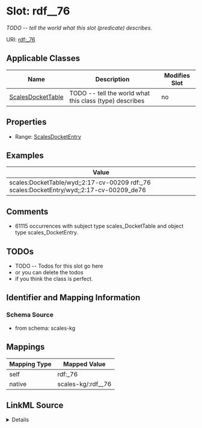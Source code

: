 

# Slot: rdf__76


_TODO -- tell the world what this slot (predicate) describes._





URI: [rdf:_76](http://www.w3.org/1999/02/22-rdf-syntax-ns#_76)



<!-- no inheritance hierarchy -->





## Applicable Classes

| Name | Description | Modifies Slot |
| --- | --- | --- |
| [ScalesDocketTable](../classes/ScalesDocketTable.md) | TODO -- tell the world what this class (type) describes |  no  |







## Properties

* Range: [ScalesDocketEntry](../classes/ScalesDocketEntry.md)






## Examples

| Value |
| --- |
| scales:DocketTable/wyd;;2:17-cv-00209 rdf:_76 scales:DocketEntry/wyd;;2:17-cv-00209_de76 |

## Comments

* 61115 occurrences with subject type scales_DocketTable and object type scales_DocketEntry.

## TODOs

* TODO -- Todos for this slot go here
* or you can delete the todos
* if you think the class is perfect.

## Identifier and Mapping Information







### Schema Source


* from schema: scales-kg




## Mappings

| Mapping Type | Mapped Value |
| ---  | ---  |
| self | rdf:_76 |
| native | scales-kg/:rdf__76 |




## LinkML Source

<details>
```yaml
name: rdf__76
description: TODO -- tell the world what this slot (predicate) describes.
todos:
- TODO -- Todos for this slot go here
- or you can delete the todos
- if you think the class is perfect.
comments:
- 61115 occurrences with subject type scales_DocketTable and object type scales_DocketEntry.
examples:
- value: scales:DocketTable/wyd;;2:17-cv-00209 rdf:_76 scales:DocketEntry/wyd;;2:17-cv-00209_de76
from_schema: scales-kg
rank: 1000
slot_uri: rdf:_76
alias: rdf__76
domain_of:
- scales_DocketTable
range: scales_DocketEntry

```
</details>